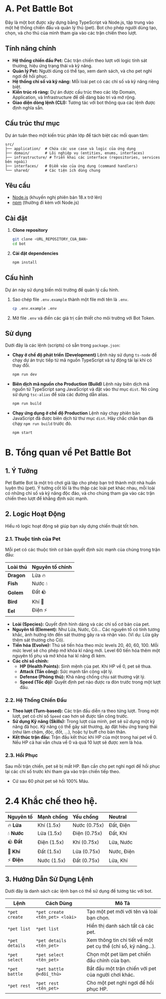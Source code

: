 # A. Pet Battle Bot

Đây là một bot được xây dựng bằng TypeScript và Node.js, tập trung vào một hệ thống chiến đấu và quản lý thú (pet). Bot cho phép người dùng tạo, chọn, và cho thú của mình tham gia vào các trận chiến theo lượt.

## Tính năng chính

- **Hệ thống chiến đấu Pet:** Các trận chiến theo lượt với logic tính sát thương, hiệu ứng trạng thái và kỹ năng.
- **Quản lý Pet:** Người dùng có thể tạo, xem danh sách, và cho pet nghỉ ngơi để hồi phục.
- **Hệ thống chỉ số và kỹ năng:** Mỗi loài pet có các chỉ số và kỹ năng riêng biệt.
- **Kiến trúc rõ ràng:** Dự án được cấu trúc theo các lớp Domain, Application, và Infrastructure để dễ dàng bảo trì và mở rộng.
- **Giao diện dòng lệnh (CLI):** Tương tác với bot thông qua các lệnh được định nghĩa sẵn.

## Cấu trúc thư mục

Dự án tuân theo một kiến trúc phân lớp để tách biệt các mối quan tâm:

```
src/
├── application/  # Chứa các use case và logic của ứng dụng
├── domain/       # Lõi nghiệp vụ (entities, enums, interfaces)
├── infrastructure/ # Triển khai các interface (repositories, services bên ngoài)
├── interfaces/   # Điểm vào của ứng dụng (command handlers)
└── shared/       # Các tiện ích dùng chung
```

## Yêu cầu

- [Node.js](https://nodejs.org/) (khuyến nghị phiên bản 18.x trở lên)
- [npm](https://www.npmjs.com/) (thường đi kèm với Node.js)

## Cài đặt

1.  **Clone repository**
    ```bash
    git clone <URL_REPOSITORY_CUA_BAN>
    cd bot
    ```

2.  **Cài đặt dependencies**
    ```bash
    npm install
    ```

## Cấu hình

Dự án này sử dụng biến môi trường để quản lý cấu hình.

1.  Sao chép file `.env.example` thành một file mới tên là `.env`.
    ```bash
    cp .env.example .env
    ```

2.  Mở file `.env` và điền các giá trị cần thiết cho môi trường với Bot Token.

## Sử dụng

Dưới đây là các lệnh (scripts) có sẵn trong `package.json`:

-   **Chạy ở chế độ phát triển (Development)**
    Lệnh này sử dụng `ts-node` để chạy dự án trực tiếp từ mã nguồn TypeScript và tự động tải lại khi có thay đổi.
    ```bash
    npm run dev
    ```

-   **Biên dịch mã nguồn cho Production (Build)**
    Lệnh này biên dịch mã nguồn từ TypeScript sang JavaScript và đặt vào thư mục `dist`. Nó cũng sử dụng `tsc-alias` để sửa các đường dẫn alias.
    ```bash
    npm run build
    ```

-   **Chạy ứng dụng ở chế độ Production**
    Lệnh này chạy phiên bản JavaScript đã được biên dịch từ thư mục `dist`. Hãy chắc chắn bạn đã chạy `npm run build` trước đó.
    ```bash
    npm start
    ```


# B. Tổng quan về Pet Battle Bot

## 1. Ý Tưởng

Pet Battle Bot là một trò chơi giả lập cho phép bạn trở thành một nhà huấn luyện thú (pet). Ý tưởng cốt lõi là thu thập các loài pet khác nhau, mỗi loài có những chỉ số và kỹ năng độc đáo, và cho chúng tham gia vào các trận chiến theo lượt để khẳng định sức mạnh.

## 2. Logic Hoạt Động

Hiểu rõ logic hoạt động sẽ giúp bạn xây dựng chiến thuật tốt hơn.

### 2.1. Thuộc tính của Pet

Mỗi pet có các thuộc tính cơ bản quyết định sức mạnh của chúng trong trận đấu:

| Loài thú | Nguyên tố chính |
| :-- | :-- |
| **Dragon** | Lửa 🔥 |
| **Fish** | Nước 💧 |
| **Golem** | Đất 🪨 |
| **Bird** | Khí 💨 |
| **Eel** | Điện ⚡ |

- **Loài (Species):** Quyết định hình dáng và các chỉ số cơ bản của pet.
- **Nguyên tố (Element):** Như Lửa, Nước, Cỏ... Các nguyên tố có tính tương khắc, ảnh hưởng lớn đến sát thương gây ra và nhận vào. (Ví dụ: Lửa gây thêm sát thương cho Cỏ).
- **Tiến hóa (Evolve):** Thú sẽ tiến hóa theo mức levels 20, 40, 60, 100. Mỗi mức level sẽ cho phép mở khóa kĩ năng mới. Level 60 tiến hóa thêm một nguyên tố phụ và mở khóa hai kĩ năng đi kèm.
- **Các chỉ số chính:**
  - **HP (Health Points):** Sinh mệnh của pet. Khi HP về 0, pet sẽ thua.
  - **Attack (Tấn công):** Sức mạnh tấn công vật lý.
  - **Defense (Phòng thủ):** Khả năng chống chịu sát thương vật lý.
  - **Speed (Tốc độ):** Quyết định pet nào được ra đòn trước trong một lượt đấu.

### 2.2. Hệ Thống Chiến Đấu

- **Theo lượt (Turn-based):** Các trận đấu diễn ra theo từng lượt. Trong một lượt, pet có chỉ số `Speed` cao hơn sẽ được tấn công trước.
- **Sử dụng Kỹ năng (Skills):** Trong lượt của mình, pet sẽ sử dụng một kỹ năng đã học. Kỹ năng có thể gây sát thương, áp đặt hiệu ứng trạng thái (như làm chậm, độc, đốt, ...), hoặc tự buff cho bản thân.
- **Kết thúc trận đấu:** Trận đấu kết thúc khi HP của một trong hai pet về 0. Nếu HP cả hai vẫn chưa về 0 và quá 10 lượt sẽ được xem là hòa. 

### 2.3. Hồi Phục

Sau mỗi trận chiến, pet sẽ bị mất HP. Bạn cần cho pet nghỉ ngơi để hồi phục lại các chỉ số trước khi tham gia vào trận chiến tiếp theo.
- Cứ sau 60 phút pet sẽ hồi 100% Máu.

# 2.4 Khắc chế theo hệ.
| Nguyên tố | Mạnh chống | Yếu chống | Neutral |
| :-- | :-- | :-- | :-- |
| 🔥 **Lửa** | Khí (1.5x) | Nước (0.75x) | Đất, Điện |
| 💧 **Nước** | Lửa (1.5x) | Điện (0.75x) | Đất, Khí |
| 🪨 **Đất** | Điện (1.5x) | Khí (0.75x) | Lửa, Nước |
| 💨 **Khí** | Đất (1.5x) | Lửa (0.75x) | Nước, Điện |
| ⚡ **Điện** | Nước (1.5x) | Đất (0.75x) | Lửa, Khí |

## 3. Hướng Dẫn Sử Dụng Lệnh

Dưới đây là danh sách các lệnh bạn có thể sử dụng để tương tác với bot.

| Lệnh | Cách Dùng | Mô Tả | 
| --- | --- | --- |
| `*pet create` | `*pet create <tên_pet> <loài>` | Tạo một pet mới với tên và loài bạn chọn. |
| `*pet list` | `*pet list` | Hiển thị danh sách tất cả các pet. |
| `*pet details` | `*pet details <tên_pet>` | Xem thông tin chi tiết về một pet cụ thể (chỉ số, kỹ năng...). |
| `*pet select` | `*pet select <tên_pet>` | Chọn một pet làm pet chiến đấu chính của bạn. |
| `*pet battle` | `*pet battle @<đối_thủ>` | Bắt đầu một trận chiến với pet của người chơi khác. |
| `*pet rest` | `*pet rest <tên_pet>` | Cho một pet nghỉ ngơi để hồi phục HP. |
